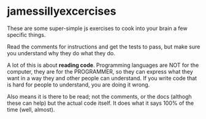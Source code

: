 # jamessillyexcercises

These are some super-simple js exercises to cook into your brain a few specific things.

Read the comments for instructions and get the tests to pass, but make sure you understand why they do what they do.

A lot of this is about **reading code**. Programming languages are NOT for the computer, they are for the PROGRAMMER, so they can express what they want in a way they and other people can understand. If you write code that is hard for people to understand, you are doing it wrong.

Also means it is there to be read; not the comments, or the docs (althogh these can help) but the actual code itself. It does what it says 100% of the time (well, almost).
